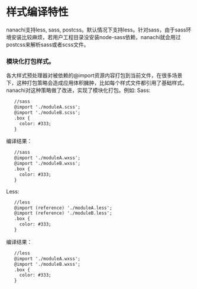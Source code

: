 # 样式编译特性
nanachi支持less, sass, postcss。默认情况下支持less。针对sass，由于sass环境安装比较麻烦，若用户工程目录没安装node-sass依赖，nanachi就会用过postcss来解析sass或者scss文件。


### 模块化打包样式。
各大样式预处理器对被依赖的@import资源内容打包到当前文件，在很多场景下，这种打包策略会造成应用体积臃肿，比如每个样式文件都引用了基础样式。
nanachi对这种策略做了改进，实现了模块化打包。例如: 
Sass:
```html
   //sass
   @import './moduleA.scss';
   @import './moduleB.scss';
   .box {
     color: #333;
   }
```
编译结果：
```html
   //sass
   @import './moduleA.wxss';
   @import './moduleB.wxss';
   .box {
     color: #333;
   }
```
Less:
```html
   //less
   @import (reference) './moduleA.less';
   @import (reference) './moduleB.less';
   .box {
     color: #333;
   }
```
编译结果：
```html
   //less
   @import './moduleA.wxss';
   @import './moduleB.wxss';
   .box {
     color: #333;
   }
```